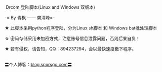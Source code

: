  Drcom 登陆脚本(Linux and Windows 双版本)                              
	                                                                   
 -= By 青枫 —— 龚清峰=-                    
                                                                                                                                                                                                     
 ★ 此脚本采用python程序登陆，分为Linux sh脚本 和 Windows bat批处理脚本  
                                                               
 ☆ 密码存储采用未加密方式，注意账号信息泄露问题，否则后果自负！                                
                                                                   
 ★ 若有侵权，请告知，QQ：894237294，会以最快速度撤下程序。                                     
                                                                  
 〓个人博客：[blog.spursgo.com](http://blog.spursgo.com)〓                     
                                                                 

